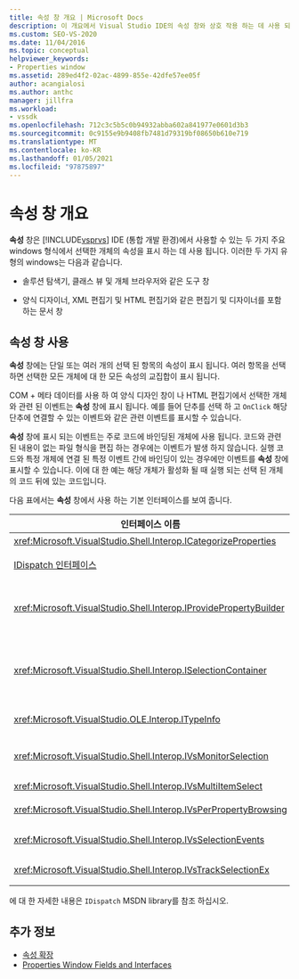 ```yaml
---
title: 속성 창 개요 | Microsoft Docs
description: 이 개요에서 Visual Studio IDE의 속성 창와 상호 작용 하는 데 사용 되는 인터페이스에 대해 알아봅니다.
ms.custom: SEO-VS-2020
ms.date: 11/04/2016
ms.topic: conceptual
helpviewer_keywords:
- Properties window
ms.assetid: 289ed4f2-02ac-4899-855e-42dfe57ee05f
author: acangialosi
ms.author: anthc
manager: jillfra
ms.workload:
- vssdk
ms.openlocfilehash: 712c3c5b5c0b94932abba602a841977e0601d3b3
ms.sourcegitcommit: 0c9155e9b9408fb7481d79319bf08650b610e719
ms.translationtype: MT
ms.contentlocale: ko-KR
ms.lasthandoff: 01/05/2021
ms.locfileid: "97875897"
---
```

# <a name="properties-window-overview"></a>속성 창 개요
**속성** 창은 [!INCLUDE[vsprvs](../../code-quality/includes/vsprvs_md.md)] IDE (통합 개발 환경)에서 사용할 수 있는 두 가지 주요 windows 형식에서 선택한 개체의 속성을 표시 하는 데 사용 됩니다. 이러한 두 가지 유형의 windows는 다음과 같습니다.

- 솔루션 탐색기, 클래스 뷰 및 개체 브라우저와 같은 도구 창

- 양식 디자이너, XML 편집기 및 HTML 편집기와 같은 편집기 및 디자이너를 포함 하는 문서 창

## <a name="using-the-properties-window"></a>속성 창 사용
 **속성** 창에는 단일 또는 여러 개의 선택 된 항목의 속성이 표시 됩니다. 여러 항목을 선택 하면 선택한 모든 개체에 대 한 모든 속성의 교집합이 표시 됩니다.

 COM + 메타 데이터를 사용 하 여 양식 디자인 창이 나 HTML 편집기에서 선택한 개체와 관련 된 이벤트는 **속성** 창에 표시 됩니다. 예를 들어 단추를 선택 하 고 `OnClick` 해당 단추에 연결할 수 있는 이벤트와 같은 관련 이벤트를 표시할 수 있습니다.

 **속성** 창에 표시 되는 이벤트는 주로 코드에 바인딩된 개체에 사용 됩니다. 코드와 관련 된 내용이 없는 파일 형식을 편집 하는 경우에는 이벤트가 발생 하지 않습니다. 실행 코드와 특정 개체에 연결 된 특정 이벤트 간에 바인딩이 있는 경우에만 이벤트를 **속성** 창에 표시할 수 있습니다. 이에 대 한 예는 해당 개체가 활성화 될 때 실행 되는 선택 된 개체의 코드 뒤에 있는 코드입니다.

 다음 표에서는 **속성** 창에서 사용 하는 기본 인터페이스를 보여 줍니다.

|인터페이스 이름|Description|
|--------------------|-----------------|
|<xref:Microsoft.VisualStudio.Shell.Interop.ICategorizeProperties>|**속성** 창에 범주 목록을 제공 하 고 각 속성을 범주에 매핑합니다.|
|[IDispatch 인터페이스](/previous-versions/windows/desktop/api/oaidl/nn-oaidl-idispatch)|자동화를 지 원하는 프로그래밍 도구 및 기타 응용 프로그램에 개체의 메서드 및 속성을 노출 합니다.|
|<xref:Microsoft.VisualStudio.Shell.Interop.IProvidePropertyBuilder>|개체 자체에서 구현 하는 모달 대화 상자 창을 여는 *작성기* 라는 줄임표 (...) 단추를 제공 합니다. 사용자가 텍스트 필드에 값을 쉽게 입력 하지 않을 때 사용 됩니다. 예를 들어이 값을 사용 하 여 RGB 값을 결정 하는 색 선택기를 열 수 있습니다.|
|<xref:Microsoft.VisualStudio.Shell.Interop.ISelectionContainer>|**속성** 창에 표시 된 정보를 업데이트 하는 데 사용 되는 개체에 대 한 액세스를 제공 합니다. <xref:Microsoft.VisualStudio.Shell.Interop.ISelectionContainer> 는 표시 되는 관련 속성이 포함 된 선택 가능한 개체를 포함 하는 각 창에 대해 Vspackage에 의해 구현 됩니다.|
|<xref:Microsoft.VisualStudio.OLE.Interop.ITypeInfo>|인터페이스의 메서드 및 구조체의 필드와 같은 개체의 형식에 대 한 정보를 제공 합니다.|
|<xref:Microsoft.VisualStudio.Shell.Interop.IVsMonitorSelection>|Vspackage가 선택 이벤트에 대 한 알림을 받고 현재 프로젝트 계층, 항목, 요소 값 및 명령 UI 컨텍스트에 대 한 정보를 검색할 수 있도록 합니다.|
|<xref:Microsoft.VisualStudio.Shell.Interop.IVsMultiItemSelect>|여러 선택 항목에 대 한 액세스 권한을 환경에 제공 합니다.|
|<xref:Microsoft.VisualStudio.Shell.Interop.IVsPerPropertyBrowsing>|**속성** 창에 표시 되는 일부 속성의 지역화 된 이름을 제공 하는 데 사용 됩니다.|
|<xref:Microsoft.VisualStudio.Shell.Interop.IVsSelectionEvents>|현재 선택, 요소 값 또는 명령 UI 컨텍스트에 대해 등록 된 Vspackage 변경 내용을 알립니다.|
|<xref:Microsoft.VisualStudio.Shell.Interop.IVsTrackSelectionEx>|현재 선택 항목의 변경 내용을 환경에 알리고 새 선택 항목과 관련 된 계층 및 항목 정보에 대 한 액세스를 제공 합니다.|

 에 대 한 자세한 내용은 `IDispatch` MSDN library를 참조 하십시오.

## <a name="see-also"></a>추가 정보
- [속성 확장](../../extensibility/internals/extending-properties.md)
- [Properties Window Fields and Interfaces](../../extensibility/internals/properties-window-fields-and-interfaces.md)
